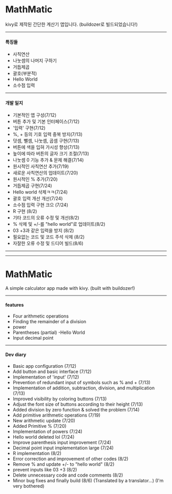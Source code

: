 # MathMatic
kivy로 제작된 간단한 계산기 앱입니다.
(buildozer로 빌드되었습니다!)

***

#### 특징들
- 사칙연산
- 나눗셈의 나머지 구하기
- 거듭제곱
- 괄호(부분적)
- Hello World
- 소수점 입력

***
#### 개발 일지
- 기본적인 앱 구성(7/12)
- 버튼 추가 및 기본 인터페이스(7/12)
- '입력' 구현(7/12)
- %, + 등의 기호 입력 중복 방지(7/13)
- 덧셈, 뺄셈, 나눗셈, 곱셈 구현(7/13)
- 버튼에 색을 입혀 가시성 향상(7/13)
- 높이에 따라 버튼의 글자 크기 조절(7/13)
- 나눗셈 0 기능 추가 & 문제 해결(7/14)
- 원시적인 사칙연산 추가(7/19)
- 새로운 사칙연산의 업데이트(7/20)
- 원시적인 % 추가(7/20)
- 거듭제곱 구현(7/24)
- Hello world 삭제ㅋㅋ(7/24)
- 괄호 입력 개선 개선(7/24)
- 소수점 입력 구현 크으 (7/24)
- R 구현 (8/2)
- 기타 코드의 오류 수정 및 개선(8/2)
- % 삭제 및 +/-를 "hello world"로 업데이트(8/2)
- 03 +3과 같은 입력을 방지 (8/2)
- 필요없는 코드 및 코드 주석 삭제 (8/2)
- 자잘한 오류 수정 및 드디어 빌드(8/6)

***
***

# MathMatic
 A simple calculator app made with kivy.
 (built with buildozer!)

 ***

 #### features
 - Four arithmetic operations
 - Finding the remainder of a division
 - power
 - Parentheses (partial)
 -Hello World
 - Input decimal point

 ***
 #### Dev diary
 - Basic app configuration (7/12)
 - Add button and basic interface (7/12)
 - Implementation of 'input' (7/12)
 - Prevention of redundant input of symbols such as % and + (7/13)
 - Implementation of addition, subtraction, division, and multiplication (7/13)
 - Improved visibility by coloring buttons (7/13)
 - Adjust the font size of buttons according to their height (7/13)
 - Added division by zero function & solved the problem (7/14)
 - Add primitive arithmetic operations (7/19)
 - New arithmetic update (7/20)
 - Added Primitive % (7/20)
 - Implementation of powers (7/24)
 - Hello world deleted lol (7/24)
 - Improve parenthesis input improvement (7/24)
 - Decimal point input implementation large (7/24)
 - R implementation (8/2)
 - Error correction and improvement of other codes (8/2)
 - Remove % and update +/- to "hello world" (8/2)
 - prevent inputs like 03 +3 (8/2)
 - Delete unnecessary code and code comments (8/2)
 - Minor bug fixes and finally build (8/6)
(Translated by a translator...)
(I'm very bothered)
